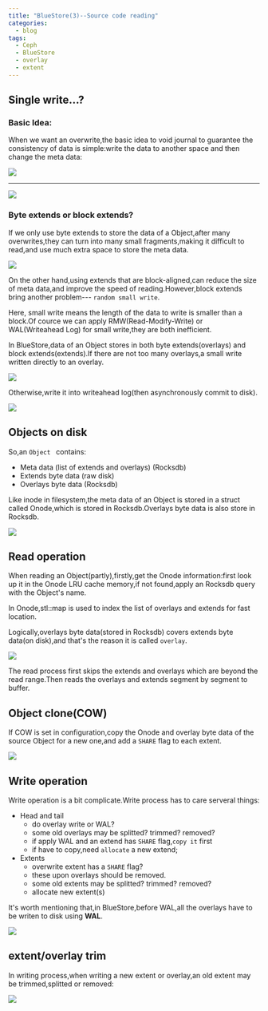 ```yaml
---
title: "BlueStore(3)--Source code reading"
categories:
  - blog
tags:
  - Ceph
  - BlueStore
  - overlay
  - extent
---
```


## Single write...?

### Basic Idea:

When we want an overwrite,the basic idea to void journal to guarantee the consistency of data is simple:write the data to another space and then change the meta data:

![](http://cezvf.img47.wal8.com/img47/544731_20160503164529/146226628361.png)

---


![](http://cezvf.img47.wal8.com/img47/544731_20160503164529/146226628471.png)

### Byte extends or block extends?

If we only use byte extends to store the data of a Object,after many overwrites,they can turn into many small fragments,making it difficult to read,and use much extra space to store the meta data.

![](http://cezvf.img47.wal8.com/img47/544731_20160503164529/146226628301.png)

On the other hand,using extends that are block-aligned,can reduce the size of meta data,and improve the speed of reading.However,block extends bring another
problem--- `random small write`.

Here, small write means the length of the data to write is smaller than a block.Of cource we can apply RMW(Read-Modify-Write) or WAL(Writeahead Log) for small write,they are both inefficient.

In BlueStore,data of an Object stores in both byte extends(overlays) and block extends(extends).If there are not too many overlays,a small write written directly to an overlay.

![](http://cezvf.img47.wal8.com/img47/544731_20160503164529/146226628737.png)

Otherwise,write it into writeahead log(then asynchronously commit to disk).

![](http://cezvf.img47.wal8.com/img47/544731_20160503164529/146226628612.png)

## Objects on disk

So,an `Object ` contains:
* Meta data (list of extends and overlays) (Rocksdb)
* Extends byte data (raw disk)
* Overlays byte data (Rocksdb)

Like inode in filesystem,the meta data of an Object is stored in a struct called Onode,which is stored in Rocksdb.Overlays byte data is also store in Rocksdb.

![](http://cezvf.img47.wal8.com/img47/544731_20160503164529/146226628802.png)

## Read operation

When reading an Object(partly),firstly,get the Onode information:first look up it in the Onode LRU cache memory,if not found,apply an Rocksdb query with the Object's name.

In Onode,stl::map is used to index the list of overlays and extends for fast location.

Logically,overlays byte data(stored in Rocksdb) covers extends byte data(on disk),and that's the reason it is called `overlay`.

![](http://cezvf.img47.wal8.com/img47/544731_20160503164529/146226628897.png)

The read process first skips the extends and overlays which are beyond the read range.Then reads the overlays and extends segment by segment to buffer.

## Object clone(COW)

If COW is set in configuration,copy the Onode and overlay byte data of the source Object for a new one,and add a `SHARE` flag to each extent.

![](http://cezvf.img47.wal8.com/img47/544731_20160503164529/146226628985.png)

## Write operation

Write operation is a bit complicate.Write process has to care serveral things:
* Head and tail
  * do overlay write or WAL?
  * some old overlays may be splitted? trimmed? removed?
  * if apply WAL and an extend has `SHARE` flag,`copy it` first
  * if have to copy,need `allocate` a new extend;
* Extents
  * overwrite extent has a `SHARE` flag?
  * these upon overlays should be removed.
  * some old extents may be splitted? trimmed? removed?
  * allocate new extent(s)

It's worth mentioning that,in BlueStore,before WAL,all the overlays have to  be writen to disk using **WAL**.

![](http://cezvf.img47.wal8.com/img47/544731_20160503164529/146226629062.png)

## extent/overlay trim

In writing process,when writing a new extent or overlay,an old extent may be trimmed,splitted or removed:

![](http://cezvf.img47.wal8.com/img47/544731_20160503164529/146226628232.png)

